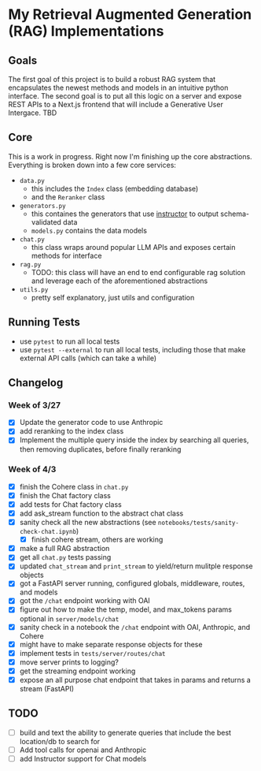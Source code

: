 # My Retrieval Augmented Generation (RAG) Implementations

## Goals

The first goal of this project is to build a robust RAG system that encapsulates the newest methods and models in an intuitive python interface. The second goal is to put all this logic on a server and expose REST APIs to a Next.js frontend that will include a Generative User Intergace. TBD

## Core 

This is a work in progress. Right now I'm finishing up the core abstractions. Everything is broken down into a few core services:

- `data.py`
  - this includes the `Index` class (embedding database)
  - and the `Reranker` class
- `generators.py`
  - this containes the generators that use [instructor]() to output schema-validated data
  - `models.py` contains the data models
- `chat.py`
  - this class wraps around popular LLM APIs and exposes certain methods for interface
- `rag.py`
  - TODO: this class will have an end to end configurable rag solution and leverage each of the aforementioned abstractions
- `utils.py`
  - pretty self explanatory, just utils and configuration

## Running Tests

- use `pytest` to run all local tests
- use `pytest --external` to run all local tests, including those that make external API calls (which can take a while)

## Changelog

### Week of 3/27
- [X] Update the generator code to use Anthropic
- [X] add reranking to the index class
- [X] Implement the multiple query inside the index by searching all queries, then removing duplicates, before finally reranking

### Week of 4/3
- [X] finish the Cohere class in `chat.py`
- [X] finish the Chat factory class
- [x] add tests for Chat factory class
- [X] add ask_stream function to the abstract chat class
- [X] sanity check all the new abstractions (see `notebooks/tests/sanity-check-chat.ipynb`)
  - [X] finish cohere stream, others are working
- [X] make a full RAG abstraction
- [X] get all `chat.py` tests passing
- [X] updated `chat_stream` and `print_stream` to yield/return mulitple response objects
- [X] got a FastAPI server running, configured globals, middleware, routes, and models
- [X] got the `/chat` endpoint working with OAI
- [X] figure out how to make the temp, model, and max_tokens params optional in `server/models/chat`
- [X] sanity check in a notebook the `/chat` endpoint with OAI, Anthropic, and Cohere
- [X] might have to make separate response objects for these
- [X] implement tests in `tests/server/routes/chat`
- [X] move server prints to logging?
- [X] get the streaming endpoint working
- [X] expose an all purpose chat endpoint that takes in params and returns a stream (FastAPI)
  
## TODO
- [ ] build and text the ability to generate queries that include the best location/db to search for
- [ ] Add tool calls for openai and Anthropic
- [ ] add Instructor support for Chat models
